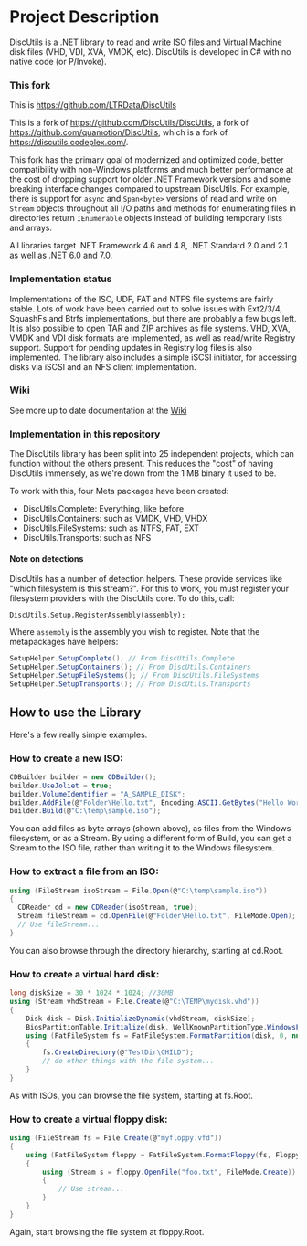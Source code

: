 # Project Description

DiscUtils is a .NET library to read and write ISO files and Virtual Machine disk files (VHD, VDI, XVA, VMDK, etc). DiscUtils is developed in C# with no native code (or P/Invoke).

### This fork

This is https://github.com/LTRData/DiscUtils

This is a fork of https://github.com/DiscUtils/DiscUtils, a fork of https://github.com/quamotion/DiscUtils, which is a fork of https://discutils.codeplex.com/.

This fork has the primary goal of modernized and optimized code, better compatibility with non-Windows platforms and much better performance at the cost of dropping support for older .NET Framework versions and some breaking interface changes compared to upstream DiscUtils. For example, there is support for `async` and `Span<byte>` versions of read and write on `Stream` objects throughout all I/O paths and methods for enumerating files in directories return `IEnumerable` objects instead of building temporary lists and arrays.

All libraries target .NET Framework 4.6 and 4.8, .NET Standard 2.0 and 2.1 as well as .NET 6.0 and 7.0.

### Implementation status

Implementations of the ISO, UDF, FAT and NTFS file systems are fairly stable. Lots of work have been carried out to solve issues with Ext2/3/4, SquashFs and Btrfs implementations, but there are probably a few bugs left. It is also possible to open TAR and ZIP archives as file systems. VHD, XVA, VMDK and VDI disk formats are implemented, as well as read/write Registry support. Support for pending updates in Registry log files is also implemented. The library also includes a simple iSCSI initiator, for accessing disks via iSCSI and an NFS client implementation.

### Wiki

See more up to date documentation at the [Wiki](https://github.com/DiscUtils/DiscUtils/wiki)

### Implementation in this repository

The DiscUtils library has been split into 25 independent projects, which can function without the others present. This reduces the "cost" of having DiscUtils immensely, as we're down from the 1 MB binary it used to be.

To work with this, four Meta packages have been created:

* DiscUtils.Complete: Everything, like before
* DiscUtils.Containers: such as VMDK, VHD, VHDX
* DiscUtils.FileSystems: such as NTFS, FAT, EXT
* DiscUtils.Transports: such as NFS

#### Note on detections

DiscUtils has a number of detection helpers. These provide services like "which filesystem is this stream?". For this to work, you must register your filesystem providers with the DiscUtils core. To do this, call:

    DiscUtils.Setup.RegisterAssembly(assembly);

Where `assembly` is the assembly you wish to register. Note that the metapackages have helpers:

```csharp
SetupHelper.SetupComplete(); // From DiscUtils.Complete
SetupHelper.SetupContainers(); // From DiscUtils.Containers
SetupHelper.SetupFileSystems(); // From DiscUtils.FileSystems
SetupHelper.SetupTransports(); // From DiscUtils.Transports
```

## How to use the Library

Here's a few really simple examples.

### How to create a new ISO:

```csharp
CDBuilder builder = new CDBuilder();
builder.UseJoliet = true;
builder.VolumeIdentifier = "A_SAMPLE_DISK";
builder.AddFile(@"Folder\Hello.txt", Encoding.ASCII.GetBytes("Hello World!"));
builder.Build(@"C:\temp\sample.iso");
``` 

You can add files as byte arrays (shown above), as files from the Windows filesystem, or as a Stream. By using a different form of Build, you can get a Stream to the ISO file, rather than writing it to the Windows filesystem.


### How to extract a file from an ISO:

```csharp
using (FileStream isoStream = File.Open(@"C:\temp\sample.iso"))
{
  CDReader cd = new CDReader(isoStream, true);
  Stream fileStream = cd.OpenFile(@"Folder\Hello.txt", FileMode.Open);
  // Use fileStream...
}
``` 

You can also browse through the directory hierarchy, starting at cd.Root.

### How to create a virtual hard disk:

```csharp
long diskSize = 30 * 1024 * 1024; //30MB
using (Stream vhdStream = File.Create(@"C:\TEMP\mydisk.vhd"))
{
    Disk disk = Disk.InitializeDynamic(vhdStream, diskSize);
    BiosPartitionTable.Initialize(disk, WellKnownPartitionType.WindowsFat);
    using (FatFileSystem fs = FatFileSystem.FormatPartition(disk, 0, null))
    {
        fs.CreateDirectory(@"TestDir\CHILD");
        // do other things with the file system...
    }
}
``` 

As with ISOs, you can browse the file system, starting at fs.Root.


### How to create a virtual floppy disk:

```csharp
using (FileStream fs = File.Create(@"myfloppy.vfd"))
{
    using (FatFileSystem floppy = FatFileSystem.FormatFloppy(fs, FloppyDiskType.HighDensity, "MY FLOPPY  "))
    {
        using (Stream s = floppy.OpenFile("foo.txt", FileMode.Create))
        {
            // Use stream...
        }
    }
}
``` 

Again, start browsing the file system at floppy.Root.

